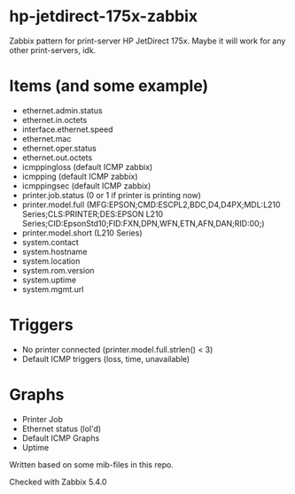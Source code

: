 # hp-jetdirect-175x-zabbix
Zabbix pattern for print-server HP JetDirect 175x. Maybe it will work for any other print-servers, idk.

# Items (and some example)
- ethernet.admin.status
- ethernet.in.octets
- interface.ethernet.speed
- ethernet.mac
- ethernet.oper.status
- ethernet.out.octets
- icmppingloss (default ICMP zabbix)
- icmpping (default ICMP zabbix)
- icmppingsec (default ICMP zabbix)
- printer.job.status (0 or 1 if printer is printing now)
- printer.model.full (MFG:EPSON;CMD:ESCPL2,BDC,D4,D4PX;MDL:L210 Series;CLS:PRINTER;DES:EPSON L210 Series;CID:EpsonStd10;FID:FXN,DPN,WFN,ETN,AFN,DAN;RID:00;)
- printer.model.short (L210 Series)
- system.contact
- system.hostname
- system.location
- system.rom.version
- system.uptime
- system.mgmt.url

# Triggers
- No printer connected (printer.model.full.strlen() < 3)
- Default ICMP triggers (loss, time, unavailable)

# Graphs
- Printer Job
- Ethernet status (lol'd)
- Default ICMP Graphs
- Uptime

Written based on some mib-files in this repo.

Checked with Zabbix 5.4.0
